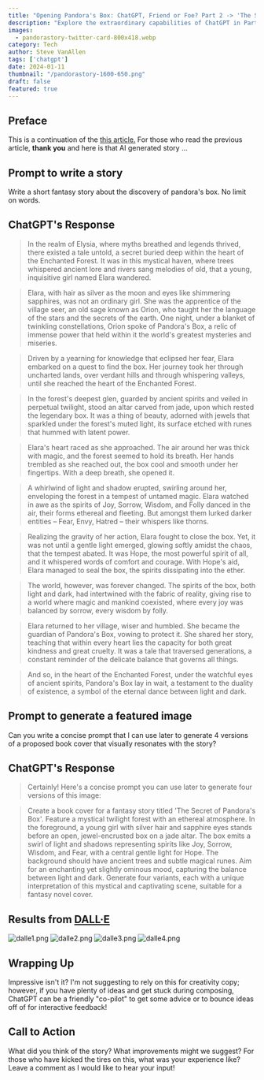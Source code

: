 ```yaml
---
title: "Opening Pandora's Box: ChatGPT, Friend or Foe? Part 2 -> 'The Secret of Pandora’s Box'"
description: "Explore the extraordinary capabilities of ChatGPT in Part 2 of our series. From creative writing to enhancing websites, discover how this AI shapes our daily lives."
images:
  - pandorastory-twitter-card-800x418.webp
category: Tech
author: Steve VanAllen
tags: ['chatgpt']
date: 2024-01-11
thumbnail: "/pandorastory-1600-650.png"
draft: false
featured: true
---
```


## Preface
This is a continuation of the [this article.](http://welcomerain.pub/en/blog/chatgpt1/) For those who read the previous article, **thank you** and here is that AI generated story ... 

## Prompt to write a story
Write a short fantasy story about the discovery of pandora's box.  No limit on words.

## ChatGPT's Response
> In the realm of Elysia, where myths breathed and legends thrived, there existed a tale untold, a secret buried deep within the heart of the Enchanted Forest. It was in this mystical haven, where trees whispered ancient lore and rivers sang melodies of old, that a young, inquisitive girl named Elara wandered.

> Elara, with hair as silver as the moon and eyes like shimmering sapphires, was not an ordinary girl. She was the apprentice of the village seer, an old sage known as Orion, who taught her the language of the stars and the secrets of the earth. One night, under a blanket of twinkling constellations, Orion spoke of Pandora's Box, a relic of immense power that held within it the world's greatest mysteries and miseries.

> Driven by a yearning for knowledge that eclipsed her fear, Elara embarked on a quest to find the box. Her journey took her through uncharted lands, over verdant hills and through whispering valleys, until she reached the heart of the Enchanted Forest.

> In the forest's deepest glen, guarded by ancient spirits and veiled in perpetual twilight, stood an altar carved from jade, upon which rested the legendary box. It was a thing of beauty, adorned with jewels that sparkled under the forest's muted light, its surface etched with runes that hummed with latent power.

> Elara's heart raced as she approached. The air around her was thick with magic, and the forest seemed to hold its breath. Her hands trembled as she reached out, the box cool and smooth under her fingertips. With a deep breath, she opened it.

> A whirlwind of light and shadow erupted, swirling around her, enveloping the forest in a tempest of untamed magic. Elara watched in awe as the spirits of Joy, Sorrow, Wisdom, and Folly danced in the air, their forms ethereal and fleeting. But amongst them lurked darker entities – Fear, Envy, Hatred – their whispers like thorns.

> Realizing the gravity of her action, Elara fought to close the box. Yet, it was not until a gentle light emerged, glowing softly amidst the chaos, that the tempest abated. It was Hope, the most powerful spirit of all, and it whispered words of comfort and courage. With Hope's aid, Elara managed to seal the box, the spirits dissipating into the ether.

> The world, however, was forever changed. The spirits of the box, both light and dark, had intertwined with the fabric of reality, giving rise to a world where magic and mankind coexisted, where every joy was balanced by sorrow, every wisdom by folly.

> Elara returned to her village, wiser and humbled. She became the guardian of Pandora's Box, vowing to protect it. She shared her story, teaching that within every heart lies the capacity for both great kindness and great cruelty. It was a tale that traversed generations, a constant reminder of the delicate balance that governs all things.

> And so, in the heart of the Enchanted Forest, under the watchful eyes of ancient spirits, Pandora's Box lay in wait, a testament to the duality of existence, a symbol of the eternal dance between light and dark.

## Prompt to generate a featured image
Can you write a concise prompt that I can use later to generate 4 versions of a proposed book cover that visually resonates with the story?

## ChatGPT's Response
> Certainly! Here's a concise prompt you can use later to generate four versions of this image:

> Create a book cover for a fantasy story titled 'The Secret of Pandora's Box'. Feature a mystical twilight forest with an ethereal atmosphere. In the foreground, a young girl with silver hair and sapphire eyes stands before an open, jewel-encrusted box on a jade altar. The box emits a swirl of light and shadows representing spirits like Joy, Sorrow, Wisdom, and Fear, with a central gentle light for Hope. The background should have ancient trees and subtle magical runes. Aim for an enchanting yet slightly ominous mood, capturing the balance between light and dark. Generate four variants, each with a unique interpretation of this mystical and captivating scene, suitable for a fantasy novel cover.

## Results from [DALL·E](https://openai.com/dall-e-3)
![dalle1.png](/dalle1.png)
![dalle2.png](/dalle2.png)
![dalle3.png](/dalle3.png)
![dalle4.png](/dalle4.png)

## Wrapping Up
Impressive isn't it?  I'm not suggesting to rely on this for creativity copy; however, if you have plenty of ideas and get stuck during composing, ChatGPT can be a friendly "co-pilot" to get some advice or to bounce ideas off of for interactive feedback!  

## Call to Action
What did you think of the story?  What improvements might we suggest?  For those who have kicked the tires on this, what was your experience like?  Leave a comment as I would like to hear your input!  

